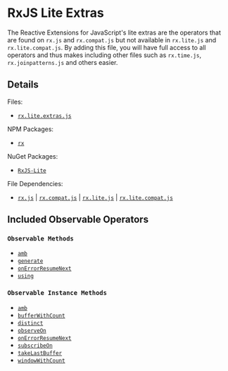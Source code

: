 # RxJS Lite Extras #

The Reactive Extensions for JavaScript's lite extras are the operators that are found on `rx.js` and `rx.compat.js` but not available in `rx.lite.js` and `rx.lite.compat.js`.  By adding this file, you will have full access to all operators and thus makes including other files such as `rx.time.js`, `rx.joinpatterns.js` and others easier.

## Details ##

Files:
- [`rx.lite.extras.js`](https://github.com/Reactive-Extensions/RxJS/blob/master/dist/rx.lite.extras.js)

NPM Packages:
- [`rx`](https://www.npmjs.org/package/rx)

NuGet Packages:
- [`RxJS-Lite`](http://www.nuget.org/packages/RxJS-Lite/)

File Dependencies:
- [`rx.js`](https://github.com/Reactive-Extensions/RxJS/blob/master/dist/rx.js) | [`rx.compat.js`](https://github.com/Reactive-Extensions/RxJS/blob/master/dist/rx.compat.js) | [`rx.lite.js`](https://github.com/Reactive-Extensions/RxJS/blob/master/dist/rx.lite.js) | [`rx.lite.compat.js`](https://github.com/Reactive-Extensions/RxJS/blob/master/dist/rx.lite.compat.js)

## Included Observable Operators ##

### `Observable Methods`
- [`amb`](../api/core/operators/amb.md)
- [`generate`](../api/core/operators/generate.md)
- [`onErrorResumeNext`](../api/core/operators/onerrorresumenext.md)
- [`using`](../api/core/operators/using.md)

### `Observable Instance Methods`
- [`amb`](../api/core/operators/ambproto.md)
- [`bufferWithCount`](../api/core/operators/bufferwithcount.md)
- [`distinct`](../api/core/operators/distinct.md)
- [`observeOn`](../api/core/operators/observeon.md)
- [`onErrorResumeNext`](../api/core/operators/onerrorresumenext.md)
- [`subscribeOn`](../api/core/operators/subscribeon.md)
- [`takeLastBuffer`](../api/core/operators/takelastbuffer.md)
- [`windowWithCount`](../api/core/operators/windowwithcount.md)

